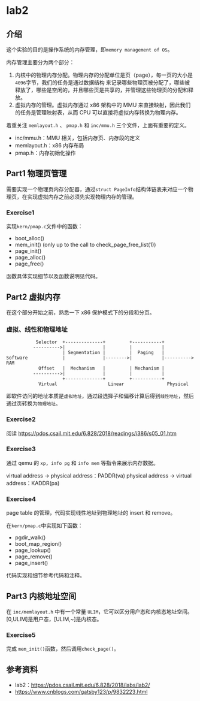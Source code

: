 # lab2

## 介绍

这个实验的目的是操作系统的内存管理，即`memory management of OS`。

内存管理主要分为两个部分：

1. 内核中的物理内存分配。物理内存的分配单位是页（page），每一页的大小是`4096`字节，我们的任务是通过数据结构
   来记录哪些物理页被分配了，哪些被释放了，哪些是空闲的，并且哪些页是共享的，并管理这些物理页的分配和释放。
2. 虚拟内存的管理。虚拟内存通过 x86 架构中的 MMU 来直接映射，因此我们的任务是管理映射表，从而 CPU 可以直接将虚拟内存转换为物理内存。

着重关注 `memlayout.h` 、 `pmap.h` 和 `inc/mmu.h` 三个文件，上面有重要的定义。

- inc/mmu.h：MMU 相关，包括内存页、内存段的定义
- memlayout.h：x86 内存布局
- pmap.h：内存初始化操作

## Part1 物理页管理

需要实现一个物理页内存分配器，通过`struct PageInfo`结构体链表来对应一个物理页，在实现虚拟内存之前必须先实现物理内存的管理。

### Exercise1

实现`kern/pmap.c`文件中的函数：

- boot_alloc()
- mem_init() (only up to the call to check_page_free_list(1))
- page_init()
- page_alloc()
- page_free()

函数具体实现细节以及函数说明见代码。

## Part2 虚拟内存

在这个部分开始之前，熟悉一下 x86 保护模式下的分段和分页。

### 虚拟、线性和物理地址

```
           Selector  +--------------+         +-----------+
          ---------->|              |         |           |
                     | Segmentation |         |  Paging   |
Software             |              |-------->|           |---------->  RAM
            Offset   |  Mechanism   |         | Mechanism |
          ---------->|              |         |           |
                     +--------------+         +-----------+
            Virtual                   Linear                Physical
```

即软件访问的地址本质是`虚拟地址`，通过段选择子和偏移计算后得到`线性地址`，然后通过页转换为`物理地址`。

### Exercise2

阅读 https://pdos.csail.mit.edu/6.828/2018/readings/i386/s05_01.htm

### Exercise3

通过 qemu 的 `xp`，`info pg` 和 `info mem` 等指令来展示内存数据。

virtual address -> physical address：PADDR(va)
physical address -> virtual address：KADDR(pa)

### Exercise4

page table 的管理，代码实现线性地址到物理地址的 insert 和 remove。

在`kern/pmap.c`中实现如下函数：

- pgdir_walk()
- boot_map_region()
- page_lookup()
- page_remove()
- page_insert()

代码实现和细节参考代码和注释。

## Part3 内核地址空间

在 `inc/memlayout.h` 中有一个常量 `ULIM`，它可以区分用户态和内核态地址空间。[0,ULIM]是用户态，[ULIM,~]是内核态。

### Exercise5

完成 `mem_init()`函数，然后调用`check_page()`。



## 参考资料

- lab2：https://pdos.csail.mit.edu/6.828/2018/labs/lab2/
- https://www.cnblogs.com/gatsby123/p/9832223.html
